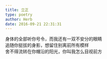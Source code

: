 ```yaml
---  
title: 立正  
type: poetry  
author: Herb  
date: 2016-09-21 22:31:31    
---  
```

身体的全部听你号令，而我还有一双不安分的眼睛  
追随你挺拔的身影，想留住别离前所有模样  
舍不得流转在你帽沿的阳光，你叫我怎么目视前方